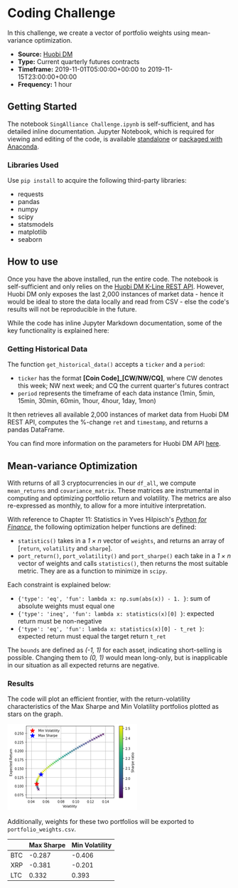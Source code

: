 # Coding Challenge

In this challenge, we create a vector of portfolio weights using mean-variance optimization.

* **Source:** [Huobi DM](https://huobiapi.github.io/docs/dm/v1/en/#get-k-line-data)
* **Type:** Current quarterly futures contracts
* **Timeframe:** 2019-11-01T05:00:00+00:00 to 2019-11-15T23:00:00+00:00
* **Frequency:** 1 hour

## Getting Started

The notebook `SingAlliance Challenge.ipynb` is self-sufficient, and has detailed inline documentation. Jupyter Notebook, which is required for viewing and editing of the code, is available [standalone](https://jupyter.org/install) or [packaged with Anaconda](https://www.anaconda.com/distribution/).

### Libraries Used

Use `pip install` to acquire the following third-party libraries:
* requests
* pandas
* numpy
* scipy
* statsmodels
* matplotlib
* seaborn

## How to use

Once you have the above installed, run the entire code. The notebook is self-sufficient and only relies on the [Huobi DM K-Line REST API](https://huobiapi.github.io/docs/dm/v1/en/#get-k-line-data). However, Huobi DM only exposes the last 2,000 instances of market data - hence it would be ideal to store the data locally and read from CSV - else the code's results will not be reproducible in the future.

While the code has inline Jupyter Markdown documentation, some of the key functionality is explained here:

### Getting Historical Data

The function `get_historical_data()` accepts a `ticker` and a `period`:
* `ticker` has the format **[Coin Code]_[CW/NW/CQ]**, where CW denotes this week; NW next week; and CQ the current quarter's futures contract
* `period` represents the timeframe of each data instance (1min, 5min, 15min, 30min, 60min, 1hour, 4hour, 1day, 1mon)

It then retrieves all available 2,000 instances of market data from Huobi DM REST API, computes the %-change `ret` and `timestamp`, and returns a pandas DataFrame.

You can find more information on the parameters for Huobi DM API [here](https://huobiapi.github.io/docs/dm/v1/en/#get-k-line-data).

## Mean-variance Optimization

With returns of all 3 cryptocurrencies in our `df_all`, we compute `mean_returns` and `covariance_matrix`. These matrices are instrumental in computing and optimizing portfolio return and volatility. The metrics are also re-expressed as monthly, to allow for a more intuitive interpretation.

With reference to Chapter 11: Statistics in Yves Hilpisch's [*Python for Finance*](https://www.amazon.com/Python-Finance-Mastering-Data-Driven-ebook/dp/B07L8NMW2P), the following optimization helper functions are defined:
* `statistics()` takes in a *1 × n* vector of `weights`, and returns an array of [`return`, `volatility` and `sharpe`].
* `port_return()`, `port_volatility()` and `port_sharpe()` each take in a *1 × n* vector of weights and calls `statistics()`, then returns the most suitable metric. They are as a function to minimize in `scipy`.

Each constraint is explained below:
* `{'type': 'eq', 'fun': lambda x: np.sum(abs(x)) - 1. }`: sum of absolute weights must equal one
* `{'type': 'ineq', 'fun': lambda x: statistics(x)[0] }`: expected return must be non-negative
* `{'type': 'eq', 'fun': lambda x: statistics(x)[0] - t_ret }`: expected return must equal the target return `t_ret`

The `bounds` are defined as *(-1, 1)* for each asset, indicating short-selling is possible. Changing them to *(0, 1)* would mean long-only, but is inapplicable in our situation as all expected returns are negative.

### Results

The code will plot an efficient frontier, with the return-volatility characteristics of the Max Sharpe and Min Volatility portfolios plotted as stars on the graph.

![Efficient Frontier](https://github.com/legendagain/crypto-challenge/blob/master/efficient-frontier.png)

Additionally, weights for these two portfolios will be exported to `portfolio_weights.csv`.

|     | Max Sharpe| Min Volatility  |
| ----|-----------| ----------------|
| BTC | -0.287    | -0.406          |
| XRP | -0.381    | -0.201          |
| LTC |  0.332    |  0.393          |
